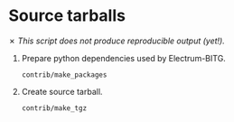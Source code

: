 Source tarballs
===============

✗ _This script does not produce reproducible output (yet!)._

1. Prepare python dependencies used by Electrum-BITG.

    ```
    contrib/make_packages
    ```

2. Create source tarball.

    ```
    contrib/make_tgz
    ```
